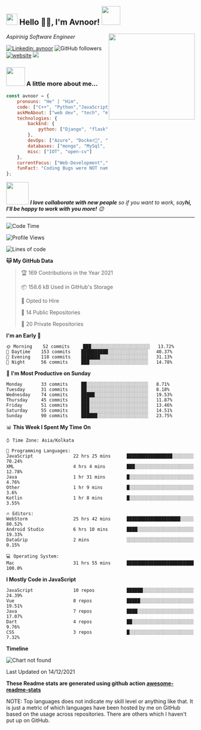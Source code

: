 <h2><img src="https://emojis.slackmojis.com/emojis/images/1531849430/4246/blob-sunglasses.gif?1531849430" width="30"/> Hello 🙏🏻, I'm Avnoor! <img src="https://media.giphy.com/media/12oufCB0MyZ1Go/giphy.gif" width="50"></h2>
<img align='right' src="https://media.giphy.com/media/M9gbBd9nbDrOTu1Mqx/giphy.gif" width="230">
<p><em>Aspirinig Software Engineer</em></p>

[![Linkedin: avnoor](https://img.shields.io/badge/-avnoor-blue?style=flat-square&logo=Linkedin&logoColor=white&link=https://www.linkedin.com/in/anmol-p-singh/)](https://www.linkedin.com/in/avnoor-488/)
![GitHub followers](https://img.shields.io/github/followers/avnoor-488?label=Follow&style=social)
[![website](https://img.shields.io/badge/Website-46a2f1.svg?&style=flat-square&logo=Google-Chrome&logoColor=white&link=https://anmolsingh.me/)](https://deadhacker.tech/)
![](https://visitor-badge.glitch.me/badge?page_id=avnoor-488.avnoor-488)



<!-- 👇 Hit in your console or terminal to connect with me.

```bash
npx anmol
```
**👆 This command line tool can be found at [npx anmol](https://github.com/anmol098/npx_card)** -->

### <img src="https://media.giphy.com/media/VgCDAzcKvsR6OM0uWg/giphy.gif" width="50"> A little more about me...  

```javascript
const avnoor = {
    pronouns: "He" | "Him",
    code: ["C++", "Python","JavaScript"],
    askMeAbout: ["web dev", "tech", "machineLearning", "photography"],
    technologies: {
        backEnd: {
            python: ["Django", "flask"],
        },
        devOps: ["Azure", "Docker🐳", "Nginx", "Kubernetes"],
        databases: ["mongo", "MySql", "sqlite"],
        misc: ["IOT", "open-cv"]
    },
    currentFocus: ["Web-Development","Machine Learning"],
    funFact: "Coding Bugs were NOT named after an actual bug"
};
```

<img src="https://media.giphy.com/media/LnQjpWaON8nhr21vNW/giphy.gif" width="60"> <em><b>I love collaborate with new people</b> so if you want to work, say<b>hi, I'll be happy to work with you more!</b> 😊</em>

---
<!--START_SECTION:waka-->
![Code Time](http://img.shields.io/badge/Code%20Time-1%2C037%20hrs%2059%20mins-blue)

![Profile Views](http://img.shields.io/badge/Profile%20Views-793-blue)

![Lines of code](https://img.shields.io/badge/From%20Hello%20World%20I%27ve%20Written-941%20Thousand%20lines%20of%20code-blue)

**🐱 My GitHub Data** 

> 🏆 169 Contributions in the Year 2021
 > 
> 📦 158.6 kB Used in GitHub's Storage 
 > 
> 💼 Opted to Hire
 > 
> 📜 14 Public Repositories 
 > 
> 🔑 20 Private Repositories  
 > 
**I'm an Early 🐤** 

```text
🌞 Morning    52 commits     ███░░░░░░░░░░░░░░░░░░░░░░   13.72% 
🌆 Daytime    153 commits    ██████████░░░░░░░░░░░░░░░   40.37% 
🌃 Evening    118 commits    ███████░░░░░░░░░░░░░░░░░░   31.13% 
🌙 Night      56 commits     ███░░░░░░░░░░░░░░░░░░░░░░   14.78%

```
📅 **I'm Most Productive on Sunday** 

```text
Monday       33 commits     ██░░░░░░░░░░░░░░░░░░░░░░░   8.71% 
Tuesday      31 commits     ██░░░░░░░░░░░░░░░░░░░░░░░   8.18% 
Wednesday    74 commits     █████░░░░░░░░░░░░░░░░░░░░   19.53% 
Thursday     45 commits     ███░░░░░░░░░░░░░░░░░░░░░░   11.87% 
Friday       51 commits     ███░░░░░░░░░░░░░░░░░░░░░░   13.46% 
Saturday     55 commits     ███░░░░░░░░░░░░░░░░░░░░░░   14.51% 
Sunday       90 commits     ██████░░░░░░░░░░░░░░░░░░░   23.75%

```


📊 **This Week I Spent My Time On** 

```text
⌚︎ Time Zone: Asia/Kolkata

💬 Programming Languages: 
JavaScript               22 hrs 25 mins      █████████████████░░░░░░░░   70.24% 
XML                      4 hrs 4 mins        ███░░░░░░░░░░░░░░░░░░░░░░   12.78% 
Java                     1 hr 31 mins        █░░░░░░░░░░░░░░░░░░░░░░░░   4.76% 
Other                    1 hr 9 mins         █░░░░░░░░░░░░░░░░░░░░░░░░   3.6% 
Kotlin                   1 hr 8 mins         █░░░░░░░░░░░░░░░░░░░░░░░░   3.55%

🔥 Editors: 
WebStorm                 25 hrs 42 mins      ████████████████████░░░░░   80.52% 
Android Studio           6 hrs 10 mins       ████░░░░░░░░░░░░░░░░░░░░░   19.33% 
DataGrip                 2 mins              ░░░░░░░░░░░░░░░░░░░░░░░░░   0.15%

💻 Operating System: 
Mac                      31 hrs 55 mins      █████████████████████████   100.0%

```

**I Mostly Code in JavaScript** 

```text
JavaScript               10 repos            ██████░░░░░░░░░░░░░░░░░░░   24.39% 
Vue                      8 repos             █████░░░░░░░░░░░░░░░░░░░░   19.51% 
Java                     7 repos             ████░░░░░░░░░░░░░░░░░░░░░   17.07% 
Dart                     4 repos             ██░░░░░░░░░░░░░░░░░░░░░░░   9.76% 
CSS                      3 repos             █░░░░░░░░░░░░░░░░░░░░░░░░   7.32%

```


**Timeline**

![Chart not found](https://raw.githubusercontent.com/avnoor-488/avnoor-488/master/charts/bar_graph.png) 


 Last Updated on 14/12/2021
<!--END_SECTION:waka-->

**These Readme stats are generated using github action [awesome-readme-stats](https://github.com/anmol098/waka-readme-stats)**

NOTE: Top languages does not indicate my skill level or anything like that. It is just a metric of which languages have been hosted by me on GitHub based on the usage across repositories. There are others which I haven't put up on GitHub.
